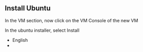 ## Install Ubuntu

In the VM section, now click on the VM Console of the new VM

In the ubuntu installer, select Install

- English
- 